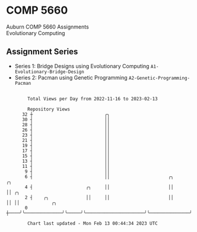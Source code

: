 # COMP 5660
Auburn COMP 5660 Assignments  
Evolutionary Computing

## Assignment Series
- Series 1: Bridge Designs using Evolutionary Computing `A1-Evolutionary-Bridge-Design`
- Series 2: Pacman using Genetic Programming `A2-Genetic-Programming-Pacman`

```

        Total Views per Day from 2022-11-16 to 2023-02-13

        Repository Views
      32 ┼                           ╭╮
      30 ┤                           ││
      28 ┤                           ││
      26 ┤                           ││
      23 ┤                           ││
      21 ┤                           ││
      19 ┤                           ││
      17 ┤                           ││
      15 ┤                           ││
      13 ┤                           ││
      11 ┤                           ││
       9 ┤                           ││
       6 ┤                           ││                      ╭╮               ╭╮
       4 ┤                    ╭╮     ││                      ││               ││ ╭╮
       2 ┤    ╭╮              ││     ││                      ││               ││ ││            ╭╮
       0 ┼────╯╰──────────────╯╰─────╯╰──────────────────────╯╰───────────────╯╰─╯╰────────────╯╰──

        Chart last updated - Mon Feb 13 00:44:34 2023 UTC
        
```
